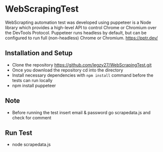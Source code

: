# WebScrapingTest

WebScrapting automation test was developed using puppeteer is a Node library which provides a high-level API to control Chrome or Chromium over the DevTools Protocol. Puppeteer runs headless by default, but can be configured to run full (non-headless) Chrome or Chromium. https://pptr.dev/


## Installation and Setup

* Clone the repository https://github.com/legzy27/WebScrapingTest.git
* Once you download the repository cd into the directory
* Install necessary dependencies with `npm install` command before the tests can run locally
* npm install puppeteer 


## Note
* Before running the test insert email & password go scrapedata.js and check for comment

## Run Test
* node scrapedata.js   



